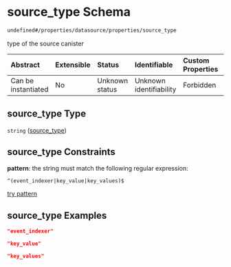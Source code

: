 # source\_type Schema

```txt
undefined#/properties/datasource/properties/source_type
```

type of the source canister

| Abstract            | Extensible | Status         | Identifiable            | Custom Properties | Additional Properties | Access Restrictions | Defined In                                                                           |
| :------------------ | :--------- | :------------- | :---------------------- | :---------------- | :-------------------- | :------------------ | :----------------------------------------------------------------------------------- |
| Can be instantiated | No         | Unknown status | Unknown identifiability | Forbidden         | Allowed               | none                | [algorithm\_indexer.json\*](../../out/algorithm_indexer.json "open original schema") |

## source\_type Type

`string` ([source\_type](algorithm_indexer-properties-datasource-properties-source_type.md))

## source\_type Constraints

**pattern**: the string must match the following regular expression:&#x20;

```regexp
^(event_indexer|key_value|key_values)$
```

[try pattern](https://regexr.com/?expression=%5E\(event_indexer%7Ckey_value%7Ckey_values\)%24 "try regular expression with regexr.com")

## source\_type Examples

```json
"event_indexer"
```

```json
"key_value"
```

```json
"key_values"
```
